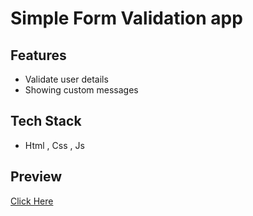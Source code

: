 # Simple Form Validation app



## Features
- Validate user details
- Showing custom messages

## Tech Stack
- Html , Css , Js

## Preview
<a href = "https://formvalidation0024.netlify.app"> Click Here </a>

